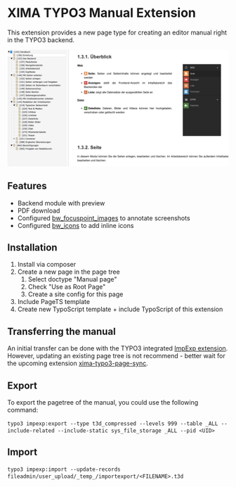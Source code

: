 # XIMA TYPO3 Manual Extension

This extension provides a new page type for creating an editor manual right in the TYPO3 backend.

![Backend Preview](./Documentation/Images/backend_preview.png)

## Features

* Backend module with preview
* PDF download
* Configured [bw_focuspoint_images](https://extensions.typo3.org/extension/bw_focuspoint_images) to annotate screenshots
* Configured [bw_icons](https://extensions.typo3.org/extension/bw_icons) to add inline icons

## Installation

1. Install via composer
2. Create a new page in the page tree
   1. Select doctype "Manual page"
   2. Check "Use as Root Page"
   3. Create a site config for this page
3. Include PageTS template
4. Create new TypoScript template + include TypoScript of this extension

## Transferring the manual

An initial transfer can be done with the TYPO3 integrated [ImpExp extension](https://docs.typo3.org/c/typo3/cms-impexp/main/en-us/). However, updating an existing page tree is not recommend - better wait for the upcoming extension [xima-typo3-page-sync](https://github.com/xima-media/xima-typo3-page-sync).

## Export

To export the pagetree of the manual, you could use the following command:

```
typo3 impexp:export --type t3d_compressed --levels 999 --table _ALL --include-related --include-static sys_file_storage _ALL --pid <UID>
```

## Import

```
typo3 impexp:import --update-records  fileadmin/user_upload/_temp_/importexport/<FILENAME>.t3d
```

